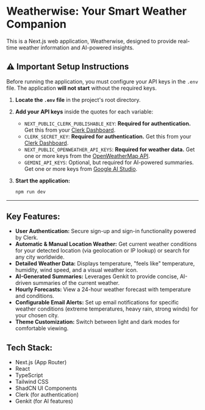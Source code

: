 # Weatherwise: Your Smart Weather Companion

This is a Next.js web application, Weatherwise, designed to provide real-time weather information and AI-powered insights.

## ⚠️ Important Setup Instructions

Before running the application, you must configure your API keys in the `.env` file. The application **will not start** without the required keys.

1.  **Locate the `.env` file** in the project's root directory.
2.  **Add your API keys** inside the quotes for each variable:
    *   `NEXT_PUBLIC_CLERK_PUBLISHABLE_KEY`: **Required for authentication.** Get this from your [Clerk Dashboard](https://dashboard.clerk.com/).
    *   `CLERK_SECRET_KEY`: **Required for authentication.** Get this from your [Clerk Dashboard](https://dashboard.clerk.com/).
    *   `NEXT_PUBLIC_OPENWEATHER_API_KEYS`: **Required for weather data.** Get one or more keys from the [OpenWeatherMap API](https://openweathermap.org/api).
    *   `GEMINI_API_KEYS`: Optional, but required for AI-powered summaries. Get one or more keys from [Google AI Studio](https://aistudio.google.com/).

3.  **Start the application:**
    ```bash
    npm run dev
    ```

---

## Key Features:

*   **User Authentication:** Secure sign-up and sign-in functionality powered by Clerk.
*   **Automatic & Manual Location Weather:** Get current weather conditions for your detected location (via geolocation or IP lookup) or search for any city worldwide.
*   **Detailed Weather Data:** Displays temperature, "feels like" temperature, humidity, wind speed, and a visual weather icon.
*   **AI-Generated Summaries:** Leverages Genkit to provide concise, AI-driven summaries of the current weather.
*   **Hourly Forecasts:** View a 24-hour weather forecast with temperature and conditions.
*   **Configurable Email Alerts:** Set up email notifications for specific weather conditions (extreme temperatures, heavy rain, strong winds) for your chosen city.
*   **Theme Customization:** Switch between light and dark modes for comfortable viewing.

## Tech Stack:

*   Next.js (App Router)
*   React
*   TypeScript
*   Tailwind CSS
*   ShadCN UI Components
*   Clerk (for authentication)
*   Genkit (for AI features)
